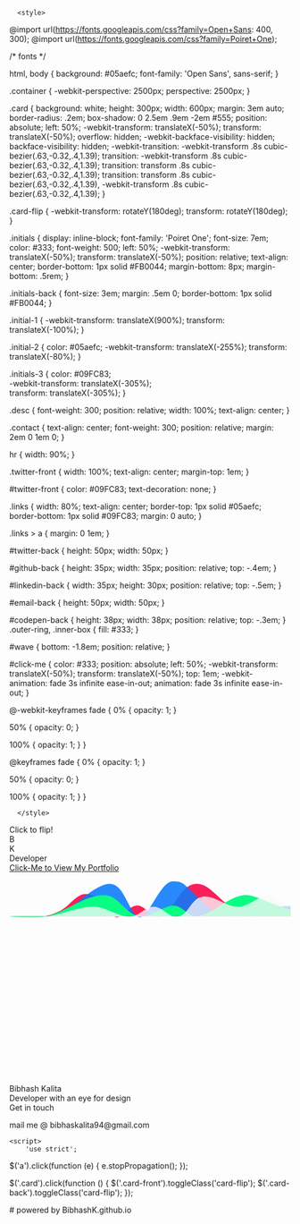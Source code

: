 
<!DOCTYPE html>
<html >
<head>
  <meta charset="UTF-8">
  <title>Digital Business Card</title>
  
  <link rel="stylesheet" href="https://cdnjs.cloudflare.com/ajax/libs/normalize/5.0.0/normalize.min.css">

  
      <style>
	  
		
@import url(https://fonts.googleapis.com/css?family=Open+Sans: 400, 300);
@import url(https://fonts.googleapis.com/css?family=Poiret+One);

/* fonts */

html, 
body {
  background: #05aefc;
  font-family: 'Open Sans', sans-serif;
}

.container {
  -webkit-perspective: 2500px;
          perspective: 2500px;
}

.card {
  background: white;
  height: 300px;
  width: 600px;
  margin: 3em auto;
  border-radius: .2em;
  box-shadow: 0 2.5em .9em -2em #555;
  position: absolute;
  left: 50%;
  -webkit-transform: translateX(-50%);
          transform: translateX(-50%);
  overflow: hidden;
  -webkit-backface-visibility: hidden;
          backface-visibility: hidden;
  -webkit-transition: -webkit-transform .8s cubic-bezier(.63,-0.32,.4,1.39);
          transition: -webkit-transform .8s cubic-bezier(.63,-0.32,.4,1.39);
          transition: transform .8s cubic-bezier(.63,-0.32,.4,1.39);
          transition: transform .8s cubic-bezier(.63,-0.32,.4,1.39), -webkit-transform .8s cubic-bezier(.63,-0.32,.4,1.39);
}

.card-flip {
  -webkit-transform: rotateY(180deg);
          transform: rotateY(180deg);
}

.initials {
  display: inline-block;
  font-family: 'Poiret One';
  font-size: 7em;
  color: #333;
  font-weight: 500;
  left: 50%;
  -webkit-transform: translateX(-50%);
          transform: translateX(-50%);
  position: relative;
  text-align: center;
  border-bottom: 1px solid #FB0044;
  margin-bottom: 8px;
  margin-bottom: .5rem;
}

.initials-back {
  font-size: 3em;
  margin: .5em 0;
  border-bottom: 1px solid #FB0044;
}

.initial-1 {
  -webkit-transform: translateX(900%);
          transform: translateX(-100%); 
}

.initial-2 {
  color: #05aefc; 
  -webkit-transform: translateX(-255%); 
          transform: translateX(-80%);
}

.initials-3 {
  color: #09FC83;  
  -webkit-transform: translateX(-305%);  
          transform: translateX(-305%);
}

.desc {
  font-weight: 300;
  position: relative;
  width: 100%;
  text-align: center;
}

.contact {
  text-align: center; 
  font-weight: 300;
  position: relative; 
  margin: 2em 0 1em 0;
}

hr {
  width: 90%;
}

.twitter-front {
  width: 100%;
  text-align: center;
  margin-top: 1em;
}

#twitter-front {
  color: #09FC83;
  text-decoration: none;
}

.links {
  width: 80%;
  text-align: center;
  border-top: 1px solid #05aefc;
  border-bottom: 1px solid #09FC83;
  margin: 0 auto;
}

.links > a {
  margin: 0 1em;
}

#twitter-back {
  height: 50px;
  width: 50px;
}

#github-back {
  height: 35px;
  width: 35px;
  position: relative;
  top: -.4em;
}

#linkedin-back {
  width: 35px;
  height: 30px;
  position: relative;
  top: -.5em;
}

#email-back {
  height: 50px;
  width: 50px;
}

#codepen-back {
  height: 38px;
  width: 38px;
  position: relative;
  top: -.3em;
}
.outer-ring,
.inner-box {
  fill: #333;
}

#wave {
  bottom: -1.8em;
  position: relative;
}

#click-me {
  color: #333;
  position: absolute;
  left: 50%;
  -webkit-transform: translateX(-50%);
          transform: translateX(-50%);
  top: 1em;
  -webkit-animation: fade 3s infinite ease-in-out;
          animation: fade 3s infinite ease-in-out;
}

@-webkit-keyframes fade {
  0% {
    opacity: 1;
  }
  
  50% {
    opacity: 0;
  }
   
  100% {
    opacity: 1;
  }
}

@keyframes fade {
  0% {
    opacity: 1;
  }
  
  50% {
    opacity: 0;
  }
   
  100% {
    opacity: 1;
  }
}
	  
	  </style>

  
</head>

<body>
  <span id="click-me">Click to flip!</span>
<div class="container">
  <div class="card card-front">
    <div class="initials initial-1">B</div>
    <div class="initials initial-2">K</div>
    <div class="initials initials-3"></div>
    <div class="desc">Developer</div>
    <div class="twitter-front">
      <a id="twitter-front" href="https://bibhashk.github.io/BibhashK.github.io/docs/index.html" target="_blank">Click-Me to View My Portfolio</a>
    </div>
    <svg id="wave" version="1.1" xmlns="http://www.w3.org/2000/svg" xmlns:xlink="http://www.w3.org/1999/xlink" width="640" height="480">
        <desc iVinci="yes" version="4.6" gridStep="20" showGrid="no" snapToGrid="no" codePlatform="0"/>
        <g id="Layer1" name="Layer 1" opacity="1">
            <g id="Shape1">
                <desc shapeID="1" type="0" basicInfo-basicType="0" basicInfo-roundedRectRadius="12" basicInfo-polygonSides="6" basicInfo-starPoints="5" bounding="rect(-279.878,-31.2762,559.756,62.5526)" text="" font-familyName="Helvetica" font-pixelSize="20" font-bold="0" font-underline="0" font-alignment="1" strokeStyle="0" markerStart="0" markerEnd="0" shadowEnabled="0" shadowOffsetX="0" shadowOffsetY="2" shadowBlur="4" shadowOpacity="160" blurEnabled="0" blurRadius="4" transform="matrix(1.03603,0,0.00804184,0.959194,290.713,50.5)" pers-center="0,0" pers-size="0,0" pers-start="0,0" pers-end="0,0" locked="0" mesh="" flag=""/>
                <path id="shapePath1" d="M0.985291,78.3775 C16.5257,78.3775 42.8604,82.1398 63.1471,78.3775 C78.2678,75.5732 93.5915,69.3044 104.427,59.1936 C124.987,40.0097 130.696,36.5417 145.708,40.0097 C164.697,44.3964 166.589,59.1936 187.471,78.3775 C198.476,88.4883 213.307,59.1936 228.751,59.1936 C244.195,59.1936 256.058,83.6879 270.353,78.3775 C297.476,68.3016 303.165,25.286 332.032,20.8258 C356.565,17.0354 373.062,47.3313 394.516,59.1936 C407.821,66.5503 420.673,78.3775 436.118,78.3775 C457.959,78.3775 496.919,59.1936 518.76,59.1936 C534.205,59.1936 560.189,78.3775 580.909,78.3775 " style="stroke:none;fill-rule:evenodd;fill:#fb0044;fill-opacity:0.878431;"/>
            </g>
        </g>
        <g id="Layer2" name="Layer 2" opacity="1">
            <g id="Shape2">
                <desc shapeID="2" type="0" basicInfo-basicType="0" basicInfo-roundedRectRadius="12" basicInfo-polygonSides="6" basicInfo-starPoints="5" bounding="rect(-269.999,-35.2583,539.998,70.5166)" text="" font-familyName="Helvetica" font-pixelSize="20" font-bold="0" font-underline="0" font-alignment="1" strokeStyle="0" markerStart="0" markerEnd="0" shadowEnabled="0" shadowOffsetX="0" shadowOffsetY="2" shadowBlur="4" shadowOpacity="160" blurEnabled="0" blurRadius="4" transform="matrix(1.03704,0,0,0.911372,280.5,48.1757)" pers-center="0,0" pers-size="0,0" pers-start="0,0" pers-end="0,0" locked="0" mesh="" flag=""/>
                <path id="shapePath2" d="M0.500061,78.2669 C16.0556,78.2669 41.9815,78.2669 62.7222,78.2669 C109.1,78.2669 124.944,41.812 166.426,23.5845 C203.528,7.28141 207.907,60.0394 228.648,78.2669 C246.274,93.7572 268.203,16.0423 292.78,16.0423 C313.816,16.0423 311.611,20.5 353.093,60.0394 C372.975,78.9906 394.574,78.2669 415.315,78.2669 C437.177,78.2669 476.415,60.0395 498.278,60.0394 C520.14,60.0395 544.944,73.71 560.5,78.2669 " style="stroke:none;fill-rule:evenodd;fill:url(#radialGradientFill2);fill-opacity:1;"/><defs><radialGradient id="radialGradientFill2" gradientUnits="userSpaceOnUse" cx="285.313" cy="39.062" r="291.115" fx="-188.613" fy="51.8212"><stop offset="0" stop-color="#ffffff" stop-opacity="1"/><stop offset="0.103307" stop-color="#097afc" stop-opacity="0.878431"/></radialGradient></defs>
            </g>
        </g>
        <g id="Layer3" name="Layer 3" opacity="1">
            <g id="Shape3">
                <desc shapeID="3" type="0" basicInfo-basicType="0" basicInfo-roundedRectRadius="12" basicInfo-polygonSides="6" basicInfo-starPoints="5" bounding="rect(-271.999,-21.1985,543.998,42.3969)" text="" font-familyName="Helvetica" font-pixelSize="20" font-bold="0" font-underline="0" font-alignment="1" strokeStyle="0" markerStart="0" markerEnd="0" shadowEnabled="0" shadowOffsetX="0" shadowOffsetY="2" shadowBlur="4" shadowOpacity="160" blurEnabled="0" blurRadius="4" transform="matrix(1.03676,0,0,0.943465,282.498,60.5)" pers-center="0,0" pers-size="0,0" pers-start="0,0" pers-end="0,0" locked="0" mesh="" flag=""/>
                <path id="shapePath3" d="M4.64236,78.466 C-16.093,78.466 46.732,83.0425 66.8482,78.466 C102.958,70.251 133.304,40.7274 170.525,40.7274 C195.445,40.7274 208.149,74.7378 232.731,78.466 C254.29,81.7359 273.08,59.5967 294.937,59.5967 C310.392,59.5967 321.162,80.7782 336.407,78.466 C366.897,73.8417 388.859,45.3517 419.348,40.7274 C434.593,38.4153 467.204,54.3733 481.554,59.5967 C501.848,66.9837 522.556,73.642 543.76,78.466 C550.466,79.9915 564.495,78.466 564.495,78.466 C564.495,78.466 184.348,78.466 4.64236,78.466 Z" style="stroke:none;fill-rule:evenodd;fill:#09fc83;fill-opacity:1;"/>
            </g>
        </g>
        <g id="Layer4" name="Layer 4" opacity="1">
            <g id="Shape4">
                <desc shapeID="4" type="0" basicInfo-basicType="0" basicInfo-roundedRectRadius="12" basicInfo-polygonSides="6" basicInfo-starPoints="5" bounding="rect(-260.001,-22.4804,520.002,44.9608)" text="" font-familyName="Helvetica" font-pixelSize="20" font-bold="0" font-underline="0" font-alignment="1" strokeStyle="0" markerStart="0" markerEnd="0" shadowEnabled="0" shadowOffsetX="0" shadowOffsetY="2" shadowBlur="4" shadowOpacity="160" blurEnabled="0" blurRadius="4" transform="matrix(1.07692,0,0,0.889664,280.5,60.5)" pers-center="0,0" pers-size="0,0" pers-start="0,0" pers-end="0,0" locked="0" mesh="" flag=""/>
                <path id="shapePath4" d="M0.499969,79.3816 C0.499969,79.3816 43.7934,81.898 65.1154,79.3816 C94.4196,75.9232 121.667,61.5883 151.269,61.5883 C173.973,61.5883 193.181,79.3816 215.885,79.3816 C231.938,79.3816 242.908,61.5883 258.962,61.5883 C275.015,61.5883 286.464,82.5982 302.038,79.3816 C321.739,75.3129 325.203,47.085 345.115,43.795 C367.378,40.1167 387.027,61.5883 409.731,61.5883 C432.434,61.5883 458.292,30.5327 474.346,43.795 C495.885,61.5883 560.5,79.3816 560.5,79.3816 C560.5,79.3816 0.499969,79.3816 0.499969,79.3816 Z" style="stroke:none;fill-rule:evenodd;fill:#fcfafc;fill-opacity:0.768627;"/>
            </g>
        </g>
    </svg>
  </div> 
  <div class="card card-back card-flip">
    <div class="initials initials-back">Bibhash Kalita</div>
    <div class="desc desc-back">Developer with an eye for design</div>
    <div class="contact">Get in touch</div>
    <div class="links">
      <!--<a href="https://twitter.com/willajohnson" target="_blank"><img id="twitter-back" src="https://willalanjohnson.com/images/twitter-gray.png"></a>
      <a href="http://linkedin.com/willalanjohnson" target="_blank"><img id="linkedin-back" src="https://willalanjohnson.com/images/linkedin.png"></a>
      <a href="https://github.com/MrDoctorJ" target="_blank"><img id="github-back" src="https://willalanjohnson.com/images/github.png"></a>
      <a href="mailto:will@willalanjohnson.com"><img id="email-back" src="https://willalanjohnson.com/images/email-icon.png"></a>
      <a href="http://codepen.io/willalanjohnson/" target="_blank"> 
        <svg id="codepen-back">
          <use xlink:href="#codepen-logo"></use> -->
		  <p>mail me @ bibhaskalita94@gmail.com</p>
        </svg>  
      </a>
    </div>
  </div>
</div>


<svg style="display: none;" xmlns="http://www.w3.org/2000/svg"><symbol id="codepen-logo" viewBox="0 0 120 120"><path class="outer-ring" d="M60.048 0C26.884 0 0 26.9 0 60.048s26.884 60 60 60.047c33.163 0 60.047-26.883 60.047-60.047 S93.211 0 60 0z M60.048 110.233c-27.673 0-50.186-22.514-50.186-50.186S32.375 9.9 60 9.9 c27.672 0 50.2 22.5 50.2 50.186S87.72 110.2 60 110.233z"/><path class="inner-box" d="M97.147 48.319c-0.007-0.047-0.019-0.092-0.026-0.139c-0.016-0.09-0.032-0.18-0.056-0.268 c-0.014-0.053-0.033-0.104-0.05-0.154c-0.025-0.078-0.051-0.156-0.082-0.232c-0.021-0.053-0.047-0.105-0.071-0.156 c-0.033-0.072-0.068-0.143-0.108-0.211c-0.029-0.051-0.061-0.1-0.091-0.148c-0.043-0.066-0.087-0.131-0.135-0.193 c-0.035-0.047-0.072-0.094-0.109-0.139c-0.051-0.059-0.104-0.117-0.159-0.172c-0.042-0.043-0.083-0.086-0.127-0.125 c-0.059-0.053-0.119-0.104-0.181-0.152c-0.048-0.037-0.095-0.074-0.145-0.109c-0.019-0.012-0.035-0.027-0.053-0.039L61.817 23.5 c-1.072-0.715-2.468-0.715-3.54 0L24.34 46.081c-0.018 0.012-0.034 0.027-0.053 0.039c-0.05 0.035-0.097 0.072-0.144 0.1 c-0.062 0.049-0.123 0.1-0.181 0.152c-0.045 0.039-0.086 0.082-0.128 0.125c-0.056 0.055-0.108 0.113-0.158 0.2 c-0.038 0.045-0.075 0.092-0.11 0.139c-0.047 0.062-0.092 0.127-0.134 0.193c-0.032 0.049-0.062 0.098-0.092 0.1 c-0.039 0.068-0.074 0.139-0.108 0.211c-0.024 0.051-0.05 0.104-0.071 0.156c-0.031 0.076-0.057 0.154-0.082 0.2 c-0.017 0.051-0.035 0.102-0.05 0.154c-0.023 0.088-0.039 0.178-0.056 0.268c-0.008 0.047-0.02 0.092-0.025 0.1 c-0.019 0.137-0.029 0.275-0.029 0.416V71.36c0 0.1 0 0.3 0 0.418c0.006 0 0 0.1 0 0.1 c0.017 0.1 0 0.2 0.1 0.268c0.015 0.1 0 0.1 0.1 0.154c0.025 0.1 0.1 0.2 0.1 0.2 c0.021 0.1 0 0.1 0.1 0.154c0.034 0.1 0.1 0.1 0.1 0.213c0.029 0 0.1 0.1 0.1 0.1 c0.042 0.1 0.1 0.1 0.1 0.193c0.035 0 0.1 0.1 0.1 0.139c0.05 0.1 0.1 0.1 0.2 0.2 c0.042 0 0.1 0.1 0.1 0.125c0.058 0.1 0.1 0.1 0.2 0.152c0.047 0 0.1 0.1 0.1 0.1 c0.019 0 0 0 0.1 0.039L58.277 96.64c0.536 0.4 1.2 0.5 1.8 0.537c0.616 0 1.233-0.18 1.77-0.537 l33.938-22.625c0.018-0.012 0.034-0.027 0.053-0.039c0.05-0.035 0.097-0.072 0.145-0.109c0.062-0.049 0.122-0.1 0.181-0.152 c0.044-0.039 0.085-0.082 0.127-0.125c0.056-0.055 0.108-0.113 0.159-0.172c0.037-0.045 0.074-0.09 0.109-0.139 c0.048-0.062 0.092-0.127 0.135-0.193c0.03-0.049 0.062-0.098 0.091-0.146c0.04-0.07 0.075-0.141 0.108-0.213 c0.024-0.051 0.05-0.102 0.071-0.154c0.031-0.078 0.057-0.156 0.082-0.234c0.017-0.051 0.036-0.102 0.05-0.154 c0.023-0.088 0.04-0.178 0.056-0.268c0.008-0.045 0.02-0.092 0.026-0.137c0.018-0.139 0.028-0.277 0.028-0.418V48.735 C97.176 48.6 97.2 48.5 97.1 48.319z M63.238 32.073l25.001 16.666L77.072 56.21l-13.834-9.254V32.073z M56.856 32.1 v14.883L43.023 56.21l-11.168-7.471L56.856 32.073z M29.301 54.708l7.983 5.34l-7.983 5.34V54.708z M56.856 88.022L31.855 71.4 l11.168-7.469l13.833 9.252V88.022z M60.048 67.597l-11.286-7.549l11.286-7.549l11.285 7.549L60.048 67.597z M63.238 88.022V73.14 l13.834-9.252l11.167 7.469L63.238 88.022z M90.794 65.388l-7.982-5.34l7.982-5.34V65.388z"/></symbol></svg>
  <script src='http://cdnjs.cloudflare.com/ajax/libs/jquery/2.1.3/jquery.min.js'></script>

    <script>
		'use strict';

$('a').click(function (e) {
  e.stopPropagation();
});

$('.card').click(function () {
  $('.card-front').toggleClass('card-flip');
  $('.card-back').toggleClass('card-flip');
});
	</script>

</body>
</html>
# powered by BibhashK.github.io
